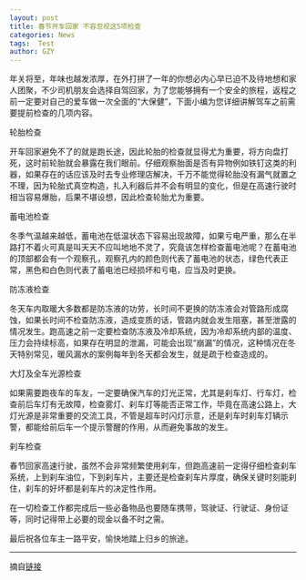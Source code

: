 ```yaml
---
layout: post
title: 春节开车回家 不容忽视这5项检查
categories: News
tags:  Test
author: GZY
---
```


年关将至，年味也越发浓厚，在外打拼了一年的你想必内心早已迫不及待地想和家人团聚，不少司机朋友会选择自驾回家，为了您能够拥有一个安全的旅程，返程之前一定要对自己的爱车做一次全面的“大保健”，下面小编为您详细讲解驾车之前需要提前检查的几项内容。

轮胎检查

开车回家避免不了的就是跑长途，因此轮胎的检查就显得尤为重要，将方向盘打死，这时前轮胎就会暴露在我们眼前。仔细观察胎面是否有异物例如铁钉这类的利器，如果存在的话应该及时去专业修理店解决，千万不能觉得轮胎没有漏气就置之不理，因为轮胎式真空构造，扎入利器后并不会有明显的变化，但是在高速行驶时相当容易爆胎，后果不堪设想，因此检查轮胎尤为重要。

蓄电池检查

冬季气温越来越低，蓄电池在低温状态下容易出现故障，如果亏电严重，那么在半路打不着火可真是叫天天不应叫地地不灵了，究竟该怎样检查蓄电池呢？在蓄电池的顶部都会有一个观察孔，观察孔内的颜色则代表了蓄电池的状态，绿色代表正常，黑色和白色则代表了蓄电池已经损坏和亏电，应当及时更换。

防冻液检查

冬天车内取暖大多数都是防冻液的功劳，长时间不更换的防冻液会对管路形成腐蚀，如果长时间不检查防冻液，造成变质的话，管路内就会发生阻塞，甚至泄露的情况发生。跑高速之前一定要检查防冻液及冷却系统，因为冷却系统内部的温度、压力会持续标高，如果存在明显的泄漏，可能会出现“崩漏”的情况，这种情况在冬天特别常见，暖风漏水的案例每年到冬天都会发生，就是疏于检查造成的。

大灯及全车光源检查

如果需要跑夜车的车友，一定要确保汽车的灯光正常，尤其是刹车灯、行车灯，检查前后车灯有无故障，检查雾灯、刹车灯等能否正常工作，毕竟在高速公路上，大灯光源是非常重要的交流工具，不管是超车时闪灯示意，还是刹车时刹车灯辆示警，都能给前后车一个提示警醒的作用，从而避免事故的发生。

刹车检查

春节回家高速行驶，虽然不会非常频繁使用刹车，但跑高速前一定得仔细检查刹车系统，上到刹车油位，下到刹车片，主要还是检查刹车片厚度，确保关键时刻能刹住，刹车的好坏都是刹车片的决定性作用。

在一切检查工作都完成后一些必备物品也要随车携带，驾驶证、行驶证、身份证等，同时记得带上必要的现金以备不时之需。

最后祝各位车主一路平安，愉快地踏上归乡的旅途。

*****

摘自[链接](http://auto.qq.com/a/20190131/000721.htm)